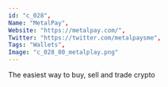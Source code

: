 ```yaml
--- 
id: "c_028", 
Name: "MetalPay", 
Website: "https://metalpay.com/", 
Twitter: "https://twitter.com/metalpaysme", 
Tags: "Wallets", 
Image: "c_028_00_metalplay.png" 
--- 
```

<!--lang:en--> 
The easiest way to buy, sell and trade crypto
<!--lang:es--] 
The easiest way to buy, sell and trade crypto
<!--lang:de--] 
The easiest way to buy, sell and trade crypto
<!--lang:fr--] 
The easiest way to buy, sell and trade crypto
<!--lang:pl--] 
The easiest way to buy, sell and trade crypto
<!--lang:pt--] 
The easiest way to buy, sell and trade crypto
[!--lang:*--> 
